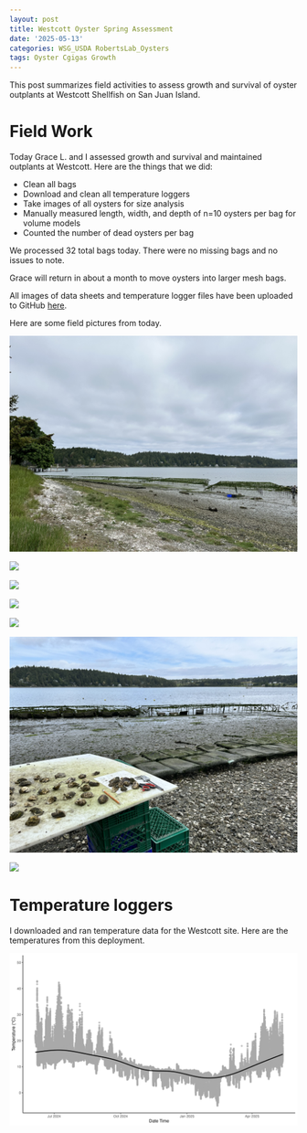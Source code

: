 ```yaml
---
layout: post
title: Westcott Oyster Spring Assessment 
date: '2025-05-13'
categories: WSG_USDA RobertsLab_Oysters
tags: Oyster Cgigas Growth
---
```


This post summarizes field activities to assess growth and survival of oyster outplants at Westcott Shellfish on San Juan Island.  

# Field Work 

Today Grace L. and I assessed growth and survival and maintained outplants at Westcott. Here are the things that we did:  

- Clean all bags 
- Download and clean all temperature loggers 
- Take images of all oysters for size analysis 
- Manually measured length, width, and depth of n=10 oysters per bag for volume models 
- Counted the number of dead oysters per bag 

We processed 32 total bags today. There were no missing bags and no issues to note.  

Grace will return in about a month to move oysters into larger mesh bags.  

All images of data sheets and temperature logger files have been uploaded to GitHub [here]().  

Here are some field pictures from today.  

![](https://github.com/AHuffmyer/ASH_Putnam_Lab_Notebook/blob/master/images/NotebookImages/oysters/wsg_usda/20250513/pic1.jpeg?raw=true) 

![](https://github.com/AHuffmyer/ASH_Putnam_Lab_Notebook/blob/master/images/NotebookImages/oysters/wsg_usda/20250513/pic2.jpeg?raw=true)

![](https://github.com/AHuffmyer/ASH_Putnam_Lab_Notebook/blob/master/images/NotebookImages/oysters/wsg_usda/20250513/pic3.jpeg?raw=true)

![](https://github.com/AHuffmyer/ASH_Putnam_Lab_Notebook/blob/master/images/NotebookImages/oysters/wsg_usda/20250513/pic4.jpeg?raw=true)

![](https://github.com/AHuffmyer/ASH_Putnam_Lab_Notebook/blob/master/images/NotebookImages/oysters/wsg_usda/20250513/pic5.jpeg?raw=true)

![](https://github.com/AHuffmyer/ASH_Putnam_Lab_Notebook/blob/master/images/NotebookImages/oysters/wsg_usda/20250513/pic6.jpeg?raw=true)

![](https://github.com/AHuffmyer/ASH_Putnam_Lab_Notebook/blob/master/images/NotebookImages/oysters/wsg_usda/20250513/pic7.jpeg?raw=true) 

# Temperature loggers 

I downloaded and ran temperature data for the Westcott site. Here are the temperatures from this deployment.  

![](https://github.com/AHuffmyer/ASH_Putnam_Lab_Notebook/blob/master/images/NotebookImages/oysters/wsg_usda/20250513/westcott-loggers.png?raw=true)   

